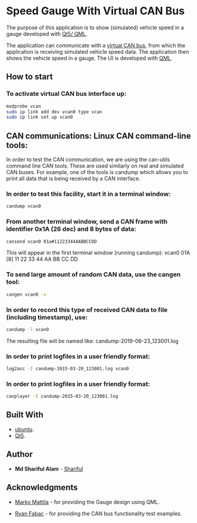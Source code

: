 # Speed Gauge With Virtual CAN Bus

The purpose of this application is to show (simulated) vehicle speed in a gauge developed with [Qt5/ QML](https://doc.qt.io/qt-5/qtqml-index.html).

The application can communicate with a [virtual CAN bus](https://en.wikipedia.org/wiki/SocketCAN), from which the application is receiving simulated vehicle speed data. The application then shows the vehicle speed in a gauge. The UI is developed with [QML](https://en.wikipedia.org/wiki/QML). 


## How to start

### To activate virtual CAN bus interface up:

```bash
modprobe vcan
sudo ip link add dev vcan0 type vcan
sudo ip link set up vcan0
```
## CAN communications: Linux CAN command-line tools:

In order to test the CAN communication, we are using the can-utils command line CAN tools. These are used similarly on real and simulated CAN buses. For example, one of the tools is candump which allows you to print all data that is being received by a CAN interface.

### In order to test this facility, start it in a terminal window:

```bash
candump vcan0
```

### From another terminal window, send a CAN frame with identifier 0x1A (26 dec) and 8 bytes of data:

```bash
cansend vcan0 01a#11223344AABBCCDD
```
This will appear in the first terminal window (running candump):  vcan0  01A   [8]  11 22 33 44 AA BB CC DD

### To send large amount of random CAN data, use the cangen tool:

```bash
cangen vcan0 -v
```

### In order to record this type of received CAN data to file (including timestamp), use:

```bash
candump -l vcan0
```
The resulting file will be named like: candump-2019-06-23_123001.log


### In order to print logfiles in a user friendly format:

```bash
log2asc -I candump-2015-03-20_123001.log vcan0
```
### In order to print logfiles in a user friendly format:

```bash
canplayer -I candump-2015-03-20_123001.log
```


## Built With
* [ubuntu](https://packages.ubuntu.com/bionic-updates/linux-headers-4.15.0-52-generic).
* [Qt5](https://wiki.qt.io/Qt_5.13_Release).

## Author

* **Md Shariful Alam** - [Shariful](https://github.com/Shourov1)

## Acknowledgments

* [Marko Mattila](https://github.com/zchydem) - for providing the Gauge design using QML.

* [Ryan Fabac](https://github.com/rmfabac) - for providing the CAN bus functionality test examples.



